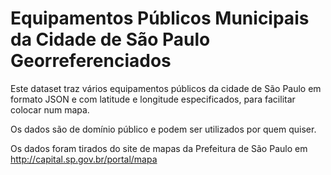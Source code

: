# Equipamentos Públicos Municipais da Cidade de São Paulo Georreferenciados

Este dataset traz vários equipamentos públicos da cidade de São Paulo em formato JSON e com latitude e longitude especificados, para facilitar colocar num mapa.

Os dados são de domínio público e podem ser utilizados por quem quiser.

Os dados foram tirados do site de mapas da Prefeitura de São Paulo em http://capital.sp.gov.br/portal/mapa
